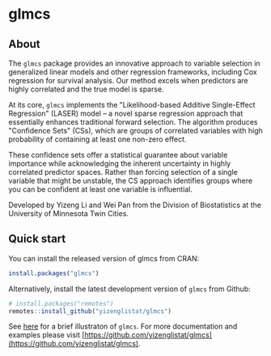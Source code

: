 # glmcs

## About

The `glmcs` package provides an innovative approach to variable selection in generalized linear models and other regression frameworks, including Cox regression for survival analysis. Our method excels when predictors are highly correlated and the true model is sparse.

At its core, `glmcs` implements the "Likelihood-based Additive Single-Effect Regression" (LASER) model – a novel sparse regression approach that essentially enhances traditional forward selection. The algorithm produces "Confidence Sets" (CSs), which are groups of correlated variables with high probability of containing at least one non-zero effect.

These confidence sets offer a statistical guarantee about variable importance while acknowledging the inherent uncertainty in highly correlated predictor spaces. Rather than forcing selection of a single variable that might be unstable, the CS approach identifies groups where you can be confident at least one variable is influential.

Developed by Yizeng Li and Wei Pan from the Division of Biostatistics at the University of Minnesota Twin Cities.


## Quick start

You can install the released version of glmcs from CRAN:

```r
install.packages("glmcs")
```

Alternatively, install the latest development version of `glmcs` from Github:

```r
# install.packages("remotes")
remotes::install_github("yizenglistat/glmcs")
```

See [here](articles/mwe.html) for a brief illustraton of `glmcs`. For more documentation and examples please visit [https://github.com/yizenglistat/glmcs](https://github.com/yizenglistat/glmcs).